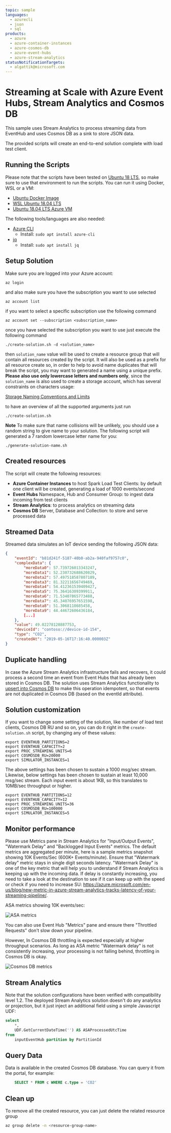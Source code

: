 ```yaml
---
topic: sample
languages:
  - azurecli
  - json
  - sql
products:
  - azure
  - azure-container-instances
  - azure-cosmos-db
  - azure-event-hubs
  - azure-stream-analytics
statusNotificationTargets:
  - algattik@microsoft.com
---
```


# Streaming at Scale with Azure Event Hubs, Stream Analytics and Cosmos DB

This sample uses Stream Analytics to process streaming data from EventHub and uses Cosmos DB as a sink to store JSON data.

The provided scripts will create an end-to-end solution complete with load test client.  

## Running the Scripts

Please note that the scripts have been tested on [Ubuntu 18 LTS](http://releases.ubuntu.com/18.04/), so make sure to use that environment to run the scripts. You can run it using Docker, WSL or a VM:

- [Ubuntu Docker Image](https://hub.docker.com/_/ubuntu/)
- [WSL Ubuntu 18.04 LTS](https://www.microsoft.com/en-us/p/ubuntu-1804-lts/9n9tngvndl3q?activetab=pivot:overviewtab)
- [Ubuntu 18.04 LTS Azure VM](https://azuremarketplace.microsoft.com/en-us/marketplace/apps/Canonical.UbuntuServer1804LTS)

The following tools/languages are also needed:

- [Azure CLI](https://docs.microsoft.com/en-us/cli/azure/install-azure-cli-apt?view=azure-cli-latest)
  - Install: `sudo apt install azure-cli`
- [jq](https://stedolan.github.io/jq/)
  - Install: `sudo apt install jq`

## Setup Solution

Make sure you are logged into your Azure account:

    az login

and also make sure you have the subscription you want to use selected

    az account list

if you want to select a specific subscription use the following command

    az account set --subscription <subscription_name>

once you have selected the subscription you want to use just execute the following command

    ./create-solution.sh -d <solution_name>

then `solution_name` value will be used to create a resource group that will contain all resources created by the script. It will also be used as a prefix for all resource create so, in order to help to avoid name duplicates that will break the script, you may want to generated a name using a unique prefix. **Please also use only lowercase letters and numbers only**, since the `solution_name` is also used to create a storage account, which has several constraints on characters usage:

[Storage Naming Conventions and Limits](https://docs.microsoft.com/en-us/azure/architecture/best-practices/naming-conventions#storage)

to have an overview of all the supported arguments just run

    ./create-solution.sh

**Note**
To make sure that name collisions will be unlikely, you should use a random string to give name to your solution. The following script will generated a 7 random lowercase letter name for you:

    ./generate-solution-name.sh

## Created resources

The script will create the following resources:

- **Azure Container Instances** to host Spark Load Test Clients: by default one client will be created, generating a load of 1000 events/second
- **Event Hubs** Namespace, Hub and Consumer Group: to ingest data incoming from test clients
- **Stream Analytics**: to process analytics on streaming data
- **Cosmos DB** Server, Database and Collection: to store and serve processed data

## Streamed Data

Streamed data simulates an IoT device sending the following JSON data:

```json
{
    "eventId": "b81d241f-5187-40b0-ab2a-940faf9757c0",
    "complexData": {
        "moreData0": 57.739726013343247,
        "moreData1": 52.230732688620829,
        "moreData2": 57.497518587807189,
        "moreData3": 81.32211656749469,
        "moreData4": 54.412361539409427,
        "moreData5": 75.36416309399911,
        "moreData6": 71.53407865773488,
        "moreData7": 45.34076957651598,
        "moreData8": 51.3068118685458,
        "moreData9": 44.44672606436184,
        [...]
    },
    "value": 49.02278128887753,
    "deviceId": "contoso://device-id-154",
    "type": "CO2",
    "createdAt": "2019-05-16T17:16:40.000003Z"
}
```

## Duplicate handling

In case the Azure Stream Analytics infrastructure fails and recovers, it could process a second time an event from Event Hubs that has already been stored in Cosmos DB. The solution uses Stream Analytics functionality to [upsert into Cosmos DB](https://docs.microsoft.com/en-us/azure/stream-analytics/stream-analytics-documentdb-output#upserts-from-stream-analytics) to make this operation idempotent, so that events are not duplicated in Cosmos DB (based on the eventId attribute).

## Solution customization

If you want to change some setting of the solution, like number of load test clients, Cosmos DB RU and so on, you can do it right in the `create-solution.sh` script, by changing any of these values:

    export EVENTHUB_PARTITIONS=2
    export EVENTHUB_CAPACITY=2
    export PROC_STREAMING_UNITS=6
    export COSMOSDB_RU=20000
    export SIMULATOR_INSTANCES=1

The above settings has been chosen to sustain a 1000 msg/sec stream. Likewise, below settings has been chosen to sustain at least 10,000 msg/sec stream. Each input event is about 1KB, so this translates to 10MB/sec throughput or higher.

    export EVENTHUB_PARTITIONS=12
    export EVENTHUB_CAPACITY=12
    export PROC_STREAMING_UNITS=36
    export COSMOSDB_RU=100000
    export SIMULATOR_INSTANCES=5

## Monitor performance

Please use Metrics pane in Stream Analytics for "Input/Output Events", "Watermark Delay" and "Backlogged Input Events" metrics. The default metrics are aggregated per minute, here is a sample metrics snapshot showing 10K Events/Sec (600K+ Events/minute). Ensure that "Watermark delay" metric stays in single digit seconds latency. "Watermark Delay" is one of the key metric that will help you to understand if Stream Analytics is keeping up with the incoming data. If delay is constantly increasing, you need to take a look at the destination to see if it can keep up with the speed or check if you need to increase SU: https://azure.microsoft.com/en-us/blog/new-metric-in-azure-stream-analytics-tracks-latency-of-your-streaming-pipeline/.

ASA metrics showing 10K events/sec:

![ASA metrics](01-stream-analytics-metrics.png "Azure Stream Analytics 10K events/sec metrics")

You can also use Event Hub "Metrics" pane and ensure there "Throttled Requests" don't slow down your pipeline.

However, In Cosmos DB throttling is expected especially at higher throughput scenarios. As long as ASA metric "Watermark delay" is not consistently increasing, your processing is not falling behind, throttling in Cosmos DB is okay.

![Cosmos DB metrics](02-cosmosdb-metrics.png "Cosmos DB collection metrics")

## Stream Analytics

Note that the solution configurations have been verified with compatibility level 1.2. The deployed Stream Analytics solution doesn't do any analytics or projection, but it just inject an additional field using a simple Javascript UDF:

```sql
select 
    *, 
    UDF.GetCurrentDateTime('') AS ASAProcessedUtcTime
from 
    inputEventHub partition by PartitionId
```

## Query Data

Data is available in the created Cosmos DB database. You can query it from the portal, for example:

```sql
    SELECT * FROM c WHERE c.type = 'CO2'
```

## Clean up

To remove all the created resource, you can just delete the related resource group

```bash
az group delete -n <resource-group-name>
```
